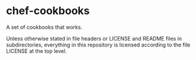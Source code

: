 chef-cookbooks
==============

A set of cookbooks that works.

Unless otherwise stated in file headers or LICENSE and README files in
subdirectories, everything in this repository is licensed according to the file
LICENSE at the top level.
